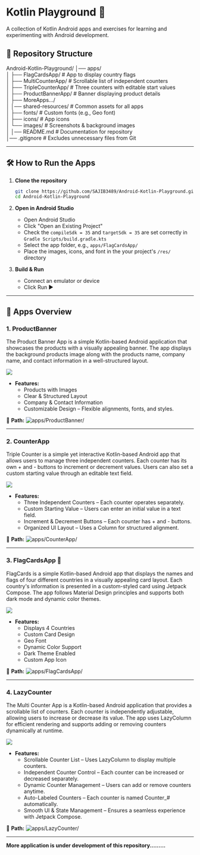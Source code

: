 # Kotlin Playground 🚀  
A collection of Kotlin Android apps and exercises for learning and experimenting with Android development.

## 📂 Repository Structure  

Android-Kotlin-Playground/
│── apps/                  
│   ├── FlagCardsApp/       # App to display country flags  
│   ├── MultiCounterApp/    # Scrollable list of independent counters  
│   ├── TripleCounterApp/   # Three counters with editable start values  
│   ├── ProductBannerApp/   # Banner displaying product details  
│   ├── MoreApps.../        
│
│── shared-resources/       # Common assets for all apps  
│   ├── fonts/              # Custom fonts (e.g., Geo font)  
│   ├── icons/              # App icons  
│   └── images/             # Screenshots & background images  
│
│── README.md               # Documentation for repository  
│── .gitignore              # Excludes unnecessary files from Git  

---

## 🛠️ How to Run the Apps  

1. **Clone the repository**  
   ```sh
   git clone https://github.com/SAJIB3489/Android-Kotlin-Playground.git
   cd Android-Kotlin-Playground

2. **Open in Android Studio**

   - Open Android Studio
   - Click "Open an Existing Project"
   - Check the ``compileSdk = 35`` and ``targetSdk = 35`` are set correctly in ``Gradle Scripts/build.gradle.kts``
   - Select the app folder, e.g., ``apps/FlagCardsApp/``
   - Place the images, icons, and font in the your project's ``/res/`` directory

3. **Build & Run**

   - Connect an emulator or device
   - Click Run ▶️


---


## 📱 Apps Overview  

### 1. ProductBanner
The Product Banner App is a simple Kotlin-based Android application that showcases the products with a visually appealing banner. The app displays the background products image along with the products name, company name, and contact information in a well-structured layout.

<kbd>
  <img src="/apps/ProductBanner/app-overview.png">
</kbd>


- **Features:**  
  - Products with Images
  - Clear & Structured Layout
  - Company & Contact Information
  - Customizable Design – Flexible alignments, fonts, and styles.

📂 **Path:** ![apps/ProductBanner/](apps/ProductBanner/) 

---

### 2. CounterApp
Triple Counter is a simple yet interactive Kotlin-based Android app that allows users to manage three independent counters. Each counter has its own + and - buttons to increment or decrement values. Users can also set a custom starting value through an editable text field.

<kbd>
  <img src="/apps/CounterApp/app-overview.png">
</kbd>


- **Features:**  
  - Three Independent Counters – Each counter operates separately.
  - Custom Starting Value – Users can enter an initial value in a text field.
  - Increment & Decrement Buttons – Each counter has + and - buttons.
  - Organized UI Layout – Uses a Column for structured alignment.

📂 **Path:** ![apps/CounterApp/](apps/CounterApp/) 

---

### 3. FlagCardsApp  🏁
FlagCards is a simple Kotlin-based Android app that displays the names and flags of four different countries in a visually appealing card layout. Each country's information is presented in a custom-styled card using Jetpack Compose. The app follows Material Design principles and supports both dark mode and dynamic color themes.

<kbd>
  <img src="/apps/FlagCardsApp/app-overview.png">
</kbd>


- **Features:**  
  - Displays 4 Countries
  - Custom Card Design
  - Geo Font
  - Dynamic Color Support
  - Dark Theme Enabled
  - Custom App Icon

📂 **Path:** ![apps/FlagCardsApp/](apps/FlagCardsApp/) 

---

### 4. LazyCounter
The Multi Counter App is a Kotlin-based Android application that provides a scrollable list of counters. Each counter is independently adjustable, allowing users to increase or decrease its value. The app uses LazyColumn for efficient rendering and supports adding or removing counters dynamically at runtime.

<kbd>
  <img src="/apps/LazyCounter/app-overview.png">
</kbd>


- **Features:**  
  - Scrollable Counter List – Uses LazyColumn to display multiple counters.
  - Independent Counter Control – Each counter can be increased or decreased separately.
  - Dynamic Counter Management – Users can add or remove counters anytime.
  - Auto-Labeled Counters – Each counter is named Counter_# automatically.
  - Smooth UI & State Management – Ensures a seamless experience with Jetpack Compose.

📂 **Path:** ![apps/LazyCounter/](apps/LazyCounter/) 

---

**More application is under development of this repository.........**